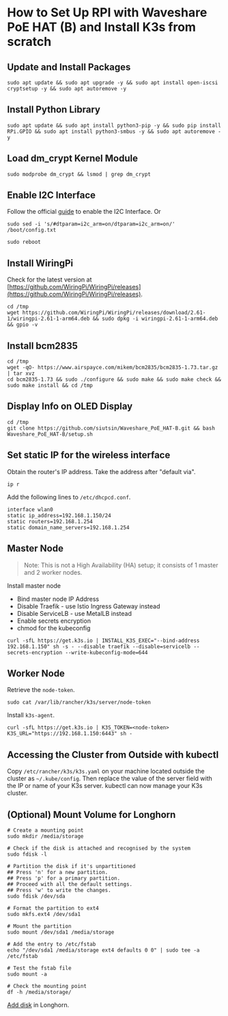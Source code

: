 # How to Set Up RPI with Waveshare PoE HAT (B) and Install K3s from scratch

## Update and Install Packages

```
sudo apt update && sudo apt upgrade -y && sudo apt install open-iscsi cryptsetup -y && sudo apt autoremove -y
```

## Install Python Library

```
sudo apt update && sudo apt install python3-pip -y && sudo pip install RPi.GPIO && sudo apt install python3-smbus -y && sudo apt autoremove -y
```

## Load dm_crypt Kernel Module

```
sudo modprobe dm_crypt && lsmod | grep dm_crypt
```

## Enable I2C Interface

Follow the official [guide](https://www.waveshare.com/wiki/PoE_HAT_(B)) to enable the I2C Interface. Or

```shell
sudo sed -i 's/#dtparam=i2c_arm=on/dtparam=i2c_arm=on/' /boot/config.txt

sudo reboot
```

## Install WiringPi

Check for the latest version
at [https://github.com/WiringPi/WiringPi/releases](https://github.com/WiringPi/WiringPi/releases).

```
cd /tmp
wget https://github.com/WiringPi/WiringPi/releases/download/2.61-1/wiringpi-2.61-1-arm64.deb && sudo dpkg -i wiringpi-2.61-1-arm64.deb && gpio -v
```

## Install bcm2835

```
cd /tmp
wget -qO- https://www.airspayce.com/mikem/bcm2835/bcm2835-1.73.tar.gz | tar xvz
cd bcm2835-1.73 && sudo ./configure && sudo make && sudo make check && sudo make install && cd /tmp
```

## Display Info on OLED Display

```
cd /tmp
git clone https://github.com/siutsin/Waveshare_PoE_HAT-B.git && bash Waveshare_PoE_HAT-B/setup.sh
```

## Set static IP for the wireless interface

Obtain the router's IP address. Take the address after "default via".

```
ip r
```

Add the following lines to `/etc/dhcpcd.conf`.

```
interface wlan0
static ip_address=192.168.1.150/24
static routers=192.168.1.254
static domain_name_servers=192.168.1.254
```

## Master Node

> Note: This is not a High Availability (HA) setup; it consists of 1 master and 2 worker nodes.

Install master node

* Bind master node IP Address
* Disable Traefik - use Istio Ingress Gateway instead
* Disable ServiceLB - use MetalLB instead
* Enable secrets encryption
* chmod for the kubeconfig

```
curl -sfL https://get.k3s.io | INSTALL_K3S_EXEC="--bind-address 192.168.1.150" sh -s - --disable traefik --disable=servicelb --secrets-encryption --write-kubeconfig-mode=644
```

## Worker Node

Retrieve the `node-token`.

```
sudo cat /var/lib/rancher/k3s/server/node-token
```

Install `k3s-agent`.

```
curl -sfL https://get.k3s.io | K3S_TOKEN=<node-token> K3S_URL="https://192.168.1.150:6443" sh -
```

## Accessing the Cluster from Outside with kubectl

Copy `/etc/rancher/k3s/k3s.yaml` on your machine located outside the cluster as `~/.kube/config`. Then replace the value of the server field with the IP or name of your K3s server. kubectl can now manage your K3s cluster.

## (Optional) Mount Volume for Longhorn

```
# Create a mounting point
sudo mkdir /media/storage

# Check if the disk is attached and recognised by the system
sudo fdisk -l

# Partition the disk if it's unpartitioned
## Press 'n' for a new partition.
## Press 'p' for a primary partition.
## Proceed with all the default settings.
## Press 'w' to write the changes.
sudo fdisk /dev/sda

# Format the partition to ext4
sudo mkfs.ext4 /dev/sda1

# Mount the partition
sudo mount /dev/sda1 /media/storage

# Add the entry to /etc/fstab
echo "/dev/sda1 /media/storage ext4 defaults 0 0" | sudo tee -a /etc/fstab

# Test the fstab file
sudo mount -a

# Check the mounting point
df -h /media/storage/
```

[Add disk](https://longhorn.io/docs/latest/volumes-and-nodes/multidisk/) in Longhorn.
